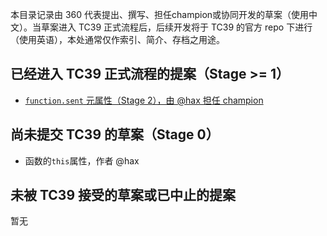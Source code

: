 本目录记录由 360 代表提出、撰写、担任champion或协同开发的草案（使用中文）。当草案进入 TC39 正式流程后，后续开发将于 TC39 的官方 repo 下进行（使用英语），本处通常仅作索引、简介、存档之用途。

## 已经进入 TC39 正式流程的提案（Stage >= 1）

- [`function.sent` 元属性（Stage 2），由 @hax 担任 champion](https://github.com/allenwb/ESideas/blob/master/Generator%20metaproperty.md)

## 尚未提交 TC39 的草案（Stage 0）

- 函数的`this`属性，作者 @hax
<!-- - 函数的显式`this`参数 -->
<!-- - extension methods and accessors，作者 @hax -->
<!-- - modifier，作者 @hax -->

## 未被 TC39 接受的草案或已中止的提案

暂无
